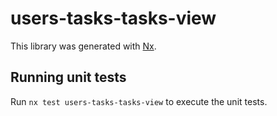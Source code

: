 # users-tasks-tasks-view

This library was generated with [Nx](https://nx.dev).

## Running unit tests

Run `nx test users-tasks-tasks-view` to execute the unit tests.
